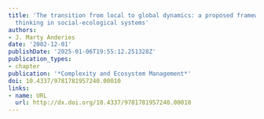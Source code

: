 ```yaml
---
title: 'The transition from local to global dynamics: a proposed framework for agent-based
  thinking in social-ecological systems'
authors:
- J. Marty Anderies
date: '2002-12-01'
publishDate: '2025-01-06T19:55:12.251328Z'
publication_types:
- chapter
publication: '*Complexity and Ecosystem Management*'
doi: 10.4337/9781781957240.00010
links:
- name: URL
  url: http://dx.doi.org/10.4337/9781781957240.00010
---
```

